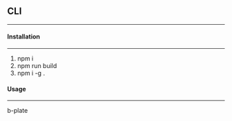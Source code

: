 ## CLI
----

#### Installation
----
1. npm i
2. npm run build
3. npm i -g .

#### Usage
----
b-plate
